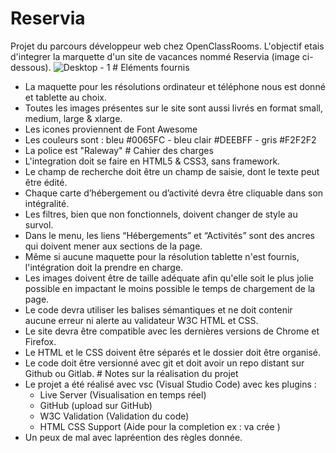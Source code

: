 ﻿# Reservia
Projet du parcours développeur web chez OpenClassRooms. L'objectif etais d'integrer la marquette d'un site de vacances nommé Reservia (image ci-dessous).
![Desktop - 1](https://user-images.githubusercontent.com/26519815/123514366-fe014f00-d692-11eb-9509-5624ece64728.png)
﻿# Eléments fournis
 - La maquette pour les résolutions ordinateur et téléphone nous est donné et tablette au choix.
 - Toutes les images présentes sur le site sont aussi livrés en format small, medium, large & xlarge.
 - Les icones proviennent de Font Awesome
 - Les couleurs sont : bleu #0065FC - bleu clair #DEEBFF - gris #F2F2F2
 - La police est "Raleway"
﻿# Cahier des charges
 - L'integration doit se faire en HTML5 & CSS3, sans framework.
 - Le champ de recherche doit être un champ de saisie, dont le texte peut être édité.
 - Chaque carte d’hébergement ou d’activité devra être cliquable dans son intégralité.
 - Les filtres, bien que non fonctionnels, doivent changer de style au survol.
 - Dans le menu, les liens “Hébergements” et “Activités” sont des ancres qui doivent mener aux sections de la page.
 - Même si aucune maquette pour la résolution tablette n'est fournis, l'intégration doit la prendre en charge.
 - Les images doivent être de taille adéquate afin qu'elle soit le plus jolie possible en impactant le moins possible le temps de chargement de la page.
 - Le code devra utiliser les balises sémantiques et ne doit contenir aucune erreur ni alerte au validateur W3C HTML et CSS.
 - Le site devra être compatible avec les dernières versions de Chrome et Firefox.
 - Le HTML et le CSS doivent être séparés et le dossier doit être organisé.
 - Le code doit être versionné avec git et doit avoir un repo distant sur Github ou Gitlab.
﻿# Notes sur la réalisation du projet
 - Le projet a été réalisé avec vsc (Visual Studio Code) avec kes plugins :
   - Live Server (Visualisation en temps réel)
   - GitHub (upload sur GitHub)
   - W3C Validation (Validation du code)
   - HTML CSS Support (Aide pour la completion ex : <a> va crée </a>)
 - Un peux de mal avec lapréention des règles donnée.
